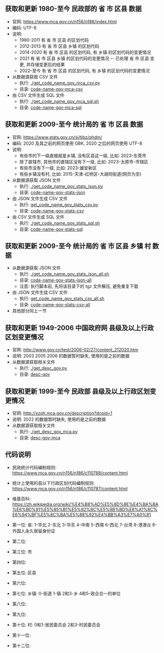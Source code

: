 
## 获取和更新 1980-至今 民政部的 省 市 区县 数据
* 官网: https://www.mca.gov.cn/n156/n186/index.html
* 编码: UTF-8
* 说明:
    * 1980-2011 有 省 市 区县 的区划代码
    * 2012-2013 有 省 市 区县 乡镇 的区划代码
    * 2014-2020 有 省 市 区县 的区划代码, 有 乡镇 的区划代码的变更情况
    * 2021 有 省 市 区县 乡镇 的区划代码的变更情况 -- 已处理 省 市 区县 变更, 并存储变更后的结果
    * 2022-至今 有 省 市 区县 的区划代码, 有 乡镇 的区划代码的变更情况
* 从数据源获取 CSV 文件
    * 执行: [./get_code_name_gov_mca_csv.py](./get_code_name_gov_mca_csv.py)
    * 目录: [code-name-gov-mca-csv](code-name-gov-mca-csv)
* 由 CSV 文件生成 SQL 文件
    * 执行: [./get_code_name_gov_mca_sql.sh](./get_code_name_gov_mca_sql.sh)
    * 目录: [code-name-gov-mca-sql](code-name-gov-mca-sql)

## 获取和更新 2009-至今 统计局的 省 市 区县 数据
* 官网: https://www.stats.gov.cn/sj/tjbz/qhdm/
* 编码: 2020 及其之前的网页使用 GBK, 2020 之后的网页使用 UTF-8
* 说明:
    * 有些市的下一级直接就是乡镇, 没有区县这一级, 比如: 2023-东莞市
    * 除了直辖市, 其他市的直辖区没有下一级, 比如: 2023-太原市-市辖区
    * 有些市没有下一级, 比如: 2023-雄安新区
    * 有些乡镇没有村, 比如: 2015-天津-红桥区-大胡同街道(网页为空)
* 从数据源获取 JSON 文件
    * 执行: [./get_code_name_gov_stats_json.py](./get_code_name_gov_stats_json.py)
    * 目录: [code-name-gov-stats-json](code-name-gov-stats-json)
* 由 JSON 文件生成 CSV 文件
    * 执行: [get_code_name_gov_stats_csv.py](./get_code_name_gov_stats_csv.py)
    * 目录: [code-name-gov-stats-csv](code-name-gov-stats-csv)
* 由 CSV 文件生成 SQL 文件
    * 执行: [./get_code_name_gov_stats_sql.sh](./get_code_name_gov_stats_sql.sh)
    * 目录: [code-name-gov-stats-sql](code-name-gov-stats-sql)

## 获取和更新 2009-至今 统计局的 省 市 区县 乡镇 村 数据
* 从数据源获取 JSON 文件
    * 执行: [./get_code_name_gov_stats_json_all.sh](./get_code_name_gov_stats_json_all.sh)
    * 目录: [code-name-gov-stats-json-all](code-name-gov-stats-json-all)
    * 注意: 执行脚本前, 先将该目录下的 tgz 文件解压, 避免重复下载
* 由 JSON 文件生成 CSV 文件
    * 执行: [get_code_name_gov_stats_csv_all.sh](./get_code_name_gov_stats_csv_all.sh)
    * 目录: [code-name-gov-stats-csv-all](code-name-gov-stats-csv-all)
* 其他部分同上一节

## 获取和更新 1949-2006 中国政府网 县级及以上行政区划变更情况
* 官网: http://www.gov.cn/test/2006-02/27/content_212020.htm
* 说明: 2003 2005 2006 的数据暂时缺失, 使用的是之前的数据
* 从数据源获取相关文件
    * 执行: [./get_desc_gov.py](./get_desc_gov.py)
    * 目录: [desc-gov](desc-gov)

## 获取和更新 1999-至今 民政部 县级及以上行政区划变更情况
* 官网: http://xzqh.mca.gov.cn/description?dcpid=1
* 说明: 2022 的数据暂时缺失, 使用的是之前的数据
* 从数据源获取相关文件
    * 执行: [./get_desc_gov_mca.py](./get_desc_gov_mca.py)
    * 目录: [desc-gov-mca](desc-gov-mca)

## 代码说明
* 民政统计代码编制规则: https://www.mca.gov.cn/n156/n186/c110788/content.html
* 统计上使用的县以下行政区划代码编制规则: https://www.mca.gov.cn/n156/n186/c110787/content.html
* 维基百科: https://zh.wikipedia.org/wiki/%E4%B8%AD%E5%8D%8E%E4%BA%BA%E6%B0%91%E5%85%B1%E5%92%8C%E5%9B%BD%E8%A1%8C%E6%94%BF%E5%8C%BA%E5%88%92%E4%BB%A3%E7%A0%81

* 第一位: 省: 1-华北 2-东北 3-华东 4-中南 5-西南 6-西北 7-台湾 8-港澳台 9-外国人永久居留身份证
* 第二位:
* 第三位: 市
* 第四位:
* 第五位: 区县
* 第六位:
* 第七位: 乡镇: 0-街道 1-镇 2和3-乡 4和5-政企合一的单位
* 第八位:
* 第九位:
* 第十位: 村: 0和1-居民委员会 2和3-村民委员会
* 第十一位:
* 第十二位:

